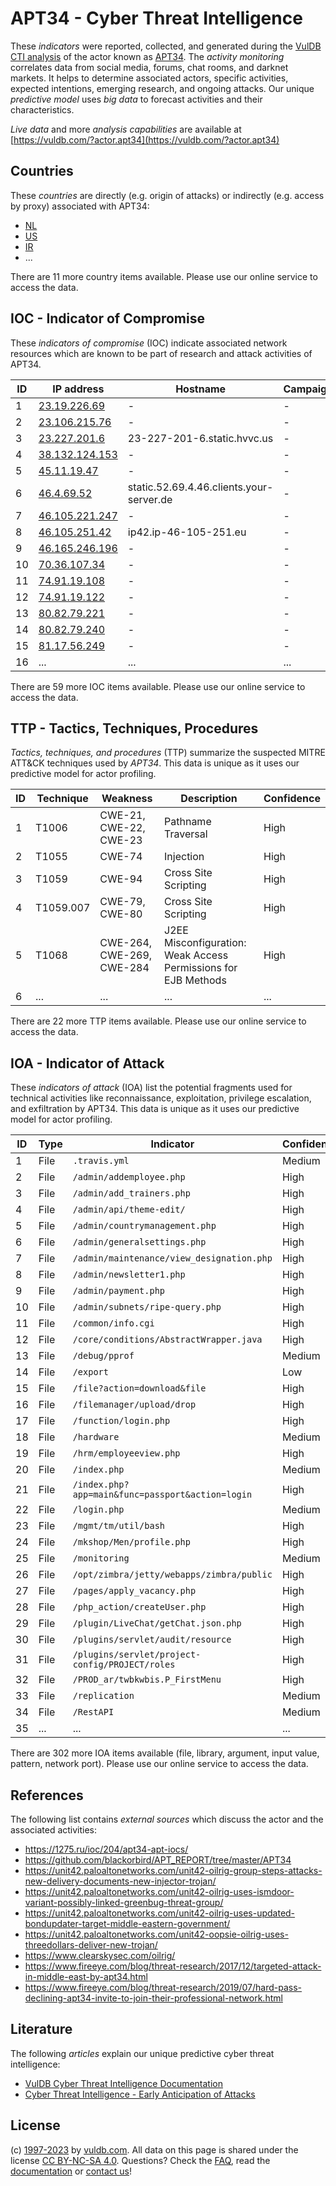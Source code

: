 # APT34 - Cyber Threat Intelligence

These _indicators_ were reported, collected, and generated during the [VulDB CTI analysis](https://vuldb.com/?kb.cti) of the actor known as [APT34](https://vuldb.com/?actor.apt34). The _activity monitoring_ correlates data from social media, forums, chat rooms, and darknet markets. It helps to determine associated actors, specific activities, expected intentions, emerging research, and ongoing attacks. Our unique _predictive model_ uses _big data_ to forecast activities and their characteristics.

_Live data_ and more _analysis capabilities_ are available at [https://vuldb.com/?actor.apt34](https://vuldb.com/?actor.apt34)

## Countries

These _countries_ are directly (e.g. origin of attacks) or indirectly (e.g. access by proxy) associated with APT34:

* [NL](https://vuldb.com/?country.nl)
* [US](https://vuldb.com/?country.us)
* [IR](https://vuldb.com/?country.ir)
* ...

There are 11 more country items available. Please use our online service to access the data.

## IOC - Indicator of Compromise

These _indicators of compromise_ (IOC) indicate associated network resources which are known to be part of research and attack activities of APT34.

ID | IP address | Hostname | Campaign | Confidence
-- | ---------- | -------- | -------- | ----------
1 | [23.19.226.69](https://vuldb.com/?ip.23.19.226.69) | - | - | High
2 | [23.106.215.76](https://vuldb.com/?ip.23.106.215.76) | - | - | High
3 | [23.227.201.6](https://vuldb.com/?ip.23.227.201.6) | 23-227-201-6.static.hvvc.us | - | High
4 | [38.132.124.153](https://vuldb.com/?ip.38.132.124.153) | - | - | High
5 | [45.11.19.47](https://vuldb.com/?ip.45.11.19.47) | - | - | High
6 | [46.4.69.52](https://vuldb.com/?ip.46.4.69.52) | static.52.69.4.46.clients.your-server.de | - | High
7 | [46.105.221.247](https://vuldb.com/?ip.46.105.221.247) | - | - | High
8 | [46.105.251.42](https://vuldb.com/?ip.46.105.251.42) | ip42.ip-46-105-251.eu | - | High
9 | [46.165.246.196](https://vuldb.com/?ip.46.165.246.196) | - | - | High
10 | [70.36.107.34](https://vuldb.com/?ip.70.36.107.34) | - | - | High
11 | [74.91.19.108](https://vuldb.com/?ip.74.91.19.108) | - | - | High
12 | [74.91.19.122](https://vuldb.com/?ip.74.91.19.122) | - | - | High
13 | [80.82.79.221](https://vuldb.com/?ip.80.82.79.221) | - | - | High
14 | [80.82.79.240](https://vuldb.com/?ip.80.82.79.240) | - | - | High
15 | [81.17.56.249](https://vuldb.com/?ip.81.17.56.249) | - | - | High
16 | ... | ... | ... | ...

There are 59 more IOC items available. Please use our online service to access the data.

## TTP - Tactics, Techniques, Procedures

_Tactics, techniques, and procedures_ (TTP) summarize the suspected MITRE ATT&CK techniques used by _APT34_. This data is unique as it uses our predictive model for actor profiling.

ID | Technique | Weakness | Description | Confidence
-- | --------- | -------- | ----------- | ----------
1 | T1006 | CWE-21, CWE-22, CWE-23 | Pathname Traversal | High
2 | T1055 | CWE-74 | Injection | High
3 | T1059 | CWE-94 | Cross Site Scripting | High
4 | T1059.007 | CWE-79, CWE-80 | Cross Site Scripting | High
5 | T1068 | CWE-264, CWE-269, CWE-284 | J2EE Misconfiguration: Weak Access Permissions for EJB Methods | High
6 | ... | ... | ... | ...

There are 22 more TTP items available. Please use our online service to access the data.

## IOA - Indicator of Attack

These _indicators of attack_ (IOA) list the potential fragments used for technical activities like reconnaissance, exploitation, privilege escalation, and exfiltration by APT34. This data is unique as it uses our predictive model for actor profiling.

ID | Type | Indicator | Confidence
-- | ---- | --------- | ----------
1 | File | `.travis.yml` | Medium
2 | File | `/admin/addemployee.php` | High
3 | File | `/admin/add_trainers.php` | High
4 | File | `/admin/api/theme-edit/` | High
5 | File | `/admin/countrymanagement.php` | High
6 | File | `/admin/generalsettings.php` | High
7 | File | `/admin/maintenance/view_designation.php` | High
8 | File | `/admin/newsletter1.php` | High
9 | File | `/admin/payment.php` | High
10 | File | `/admin/subnets/ripe-query.php` | High
11 | File | `/common/info.cgi` | High
12 | File | `/core/conditions/AbstractWrapper.java` | High
13 | File | `/debug/pprof` | Medium
14 | File | `/export` | Low
15 | File | `/file?action=download&file` | High
16 | File | `/filemanager/upload/drop` | High
17 | File | `/function/login.php` | High
18 | File | `/hardware` | Medium
19 | File | `/hrm/employeeview.php` | High
20 | File | `/index.php` | Medium
21 | File | `/index.php?app=main&func=passport&action=login` | High
22 | File | `/login.php` | Medium
23 | File | `/mgmt/tm/util/bash` | High
24 | File | `/mkshop/Men/profile.php` | High
25 | File | `/monitoring` | Medium
26 | File | `/opt/zimbra/jetty/webapps/zimbra/public` | High
27 | File | `/pages/apply_vacancy.php` | High
28 | File | `/php_action/createUser.php` | High
29 | File | `/plugin/LiveChat/getChat.json.php` | High
30 | File | `/plugins/servlet/audit/resource` | High
31 | File | `/plugins/servlet/project-config/PROJECT/roles` | High
32 | File | `/PROD_ar/twbkwbis.P_FirstMenu` | High
33 | File | `/replication` | Medium
34 | File | `/RestAPI` | Medium
35 | ... | ... | ...

There are 302 more IOA items available (file, library, argument, input value, pattern, network port). Please use our online service to access the data.

## References

The following list contains _external sources_ which discuss the actor and the associated activities:

* https://1275.ru/ioc/204/apt34-apt-iocs/
* https://github.com/blackorbird/APT_REPORT/tree/master/APT34
* https://unit42.paloaltonetworks.com/unit42-oilrig-group-steps-attacks-new-delivery-documents-new-injector-trojan/
* https://unit42.paloaltonetworks.com/unit42-oilrig-uses-ismdoor-variant-possibly-linked-greenbug-threat-group/
* https://unit42.paloaltonetworks.com/unit42-oilrig-uses-updated-bondupdater-target-middle-eastern-government/
* https://unit42.paloaltonetworks.com/unit42-oopsie-oilrig-uses-threedollars-deliver-new-trojan/
* https://www.clearskysec.com/oilrig/
* https://www.fireeye.com/blog/threat-research/2017/12/targeted-attack-in-middle-east-by-apt34.html
* https://www.fireeye.com/blog/threat-research/2019/07/hard-pass-declining-apt34-invite-to-join-their-professional-network.html

## Literature

The following _articles_ explain our unique predictive cyber threat intelligence:

* [VulDB Cyber Threat Intelligence Documentation](https://vuldb.com/?kb.cti)
* [Cyber Threat Intelligence - Early Anticipation of Attacks](https://www.scip.ch/en/?labs.20201022)

## License

(c) [1997-2023](https://vuldb.com/?kb.changelog) by [vuldb.com](https://vuldb.com/?kb.about). All data on this page is shared under the license [CC BY-NC-SA 4.0](https://creativecommons.org/licenses/by-nc-sa/4.0/). Questions? Check the [FAQ](https://vuldb.com/?kb.faq), read the [documentation](https://vuldb.com/?kb) or [contact us](https://vuldb.com/?contact)!
